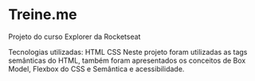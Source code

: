 # Treine.me
Projeto do curso Explorer da Rocketseat

Tecnologias utilizadas:
HTML
CSS
Neste projeto foram utilizadas as tags semânticas do HTML, também foram apresentados os conceitos de Box Model, Flexbox do CSS e Semântica e acessibilidade. 
